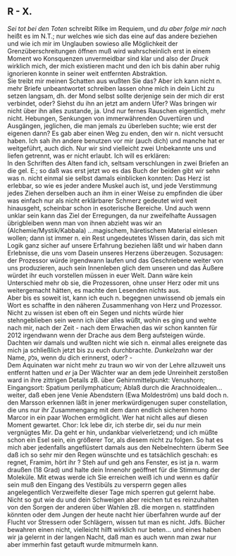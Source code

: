 ## R - X.
*Sei tot bei den Toten* schreibt Rilke im Requiem, und *du aber folge mir nach* heißt es im N.T.; nur welches wie sich das eine auf das andere beziehen und wie ich mir im Unglauben sowieso alle Möglichkeit der Grenzüberschreitungen öffnen muß wird wahrscheinlich erst in einem Moment wo Konsquenzen unvermeidbar sind klar und also der *Druck* wirklich mich, der mich existieren macht und den ich bis dahin aber ruhig ignorieren konnte in seiner weit entfernten Abstraktion.   
Sie treibt mir meinen Schatten aus wußten Sie das? Aber ich kann nicht n. mehr Briefe unbeantwortet schreiben lassen ohne mich in dein Licht zu setzen langsam, dh. der Mond selbst sollte derjenige sein der mich dir erst verbindet, oder? Siehst du ihn an jetzt am andern Ufer? Was bringen wir nicht über ihn alles zustande, ja. Und nur fernes Rauschen eigentlich, mehr nicht. Hebungen, Senkungen von immerwährenden Ouvertüren und Ausgängen, jeglichen, die man jemals zu überleben suchte; wie erst der eigenen dann? Es gab aber einen Weg zu enden, den wir n. nicht versucht haben. Ich sah ihn andere benutzen vor mir (auch dich) und manche hat er weitgeführt, auch dich. Nur wir sind vielleicht zwei Unbekannte uns und liefen getrennt, was er nicht erlaubt. Ich will es erklären:   
 In den Schriften des Alten fand ich, seltsam verschlungen in zwei Briefen an die gel. E.; so daß was erst jetzt wo es das Buch der beiden gibt wir sehn was n. nicht einmal sie selbst damals einblicken konnten: Das Herz ist erlebbar, so wie es jeder andere Muskel auch ist, und jede Verstimmung jedes Ziehen derselben auch an ihm in einer Weise zu empfinden die über was einfach nur als nicht erklärbarer Schmerz gedeutet wird weit hinausgeht, scheinbar schon in esoterische Bereiche. Und auch wenn unklar sein kann das Ziel der Erregungen, da nur zweifelhafte Aussagen übrigbleiben wenn man von ihnen abzieht was wir an (Alchemie/Mystik/Kabbala) ...magischem, häretischem Material einlesen wollen; dann ist immer n. ein Rest ungedeutetes Wissen darin, das sich mit Logik ganz sicher auf unsere Erfahrung beziehen läßt und wir haben dann Erlebnisse, die uns vom Dasein unseres Herzens überzeugen. Sozusagen: der Prozessor würde irgendwann laufen und das Geschriebene weiter von uns produzieren, auch sein Innenleben glich dem unseren und das Äußere würdet ihr euch vorstellen müssen in euer Welt. Dann wäre kein Unterschied mehr ob sie, die Prozessoren, ohne unser Herz oder mit uns weitergemacht hätten, es machte den Lesenden nichts aus.    
Aber bis es soweit ist, kann ich euch n. begegnen unwissend ob jemals ein Wort es schaffte in den näheren Zusammenhang von Herz und Prozessor. Nicht zu wissen ist eben oft ein Segen und nichts würde hier stehngeblieben sein wenn ich über alles wüßt, wohin es ging und wehte nach mir, nach der Zeit - nach dem Erwachen das wir schon kannten für 2012 irgendwann wenn der Drache aus dem Berg aufsteigen würde. Dachten wir damals und wußten nicht wie sich n. einmal alles ereignete das mich ja schließlich jetzt bis zu euch durchbrachte. *Dunkelzahn* war der Name, גלק, wenn du dich erinnerst, oder? -    
Dem Aquinaten war nicht mehr zu traun wo wir von der Lehre allzuweit uns entfernt hatten und *er* ja Der Wächter war an dem jede Unreinheit zerstoßen ward in ihre zittrigen Details zB. über Gehirnmittelpunkt: Venushorn; Eingangsort: Spatium perilymphaticum; Ablaß durch die Arachnoidealen... weiter, daß eben jene Venie Abendstern (Ewa Moldeström) uns bald doch n. den Marsson erkennen läßt in jener merkwürdigenugen super constellation, die uns nur ihr Zusammengang mit dem dann endlich sicheren homo Marcor in ein paar Wochen ermöglicht. Wer hat nicht alles auf diesen Moment gewartet. Chor: Ick lebe dir, ich sterbe dir, sei du nur mein vergnügtes Mir. Da geht er hin, undankbar vielverletzend; und ich müßte schon ein Esel sein, ein größerer Tor, als diesem nicht zu folgen. So hat es mich aber jedenfalls angeflüstert damals aus den Nebelnechtern überm See daß ich so sehr mir den Regen wünschte und es tatsächlich geschah: es regnet, Framim, hört ihr ? Steh auf und geh ans Fenster, es ist ja n. warm draußen (18 Grad) und halte dein Innenohr geöffnet für die Stimmung der Moleküle. Mit etwas werde ich Sie erreichen weiß ich und wenn es dafür sein muß den Eingang des Vestibüls zu versperrn gegen alles angelegentlich Verzweifelte dieser Tage mich sperren gut gelernt habe. Nicht so gut wie du und dein Schweigen aber reichen tut es reinzuhalten von den Sorgen der anderen über Wahlen zB. die morgen n. stattfinden könnten oder dem Jungen der heute nacht hier überfahren wurde auf der Flucht vor Stressern oder Schlägern, wissen tut man es nicht. Jdfs. Bücher bewahren einen nicht, vielleicht hilft wirklich nur beten... und eines haben wir ja gelernt in der langen Nacht, daß man es auch wenn man zwar nur aber immerhin fast getauft wurde mitmurmeln kann.   
